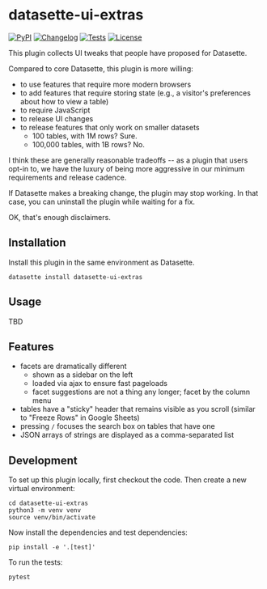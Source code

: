 # datasette-ui-extras

[![PyPI](https://img.shields.io/pypi/v/datasette-ui-extras.svg)](https://pypi.org/project/datasette-ui-extras/)
[![Changelog](https://img.shields.io/github/v/release/cldellow/datasette-ui-extras?include_prereleases&label=changelog)](https://github.com/cldellow/datasette-ui-extras/releases)
[![Tests](https://github.com/cldellow/datasette-ui-extras/workflows/Test/badge.svg)](https://github.com/cldellow/datasette-ui-extras/actions?query=workflow%3ATest)
[![License](https://img.shields.io/badge/license-Apache%202.0-blue.svg)](https://github.com/cldellow/datasette-ui-extras/blob/main/LICENSE)

This plugin collects UI tweaks that people have proposed for Datasette.

Compared to core Datasette, this plugin is more willing:

- to use features that require more modern browsers
- to add features that require storing state (e.g., a visitor's
  preferences about how to view a table)
- to require JavaScript
- to release UI changes
- to release features that only work on smaller datasets
  - 100 tables, with 1M rows? Sure.
  - 100,000 tables, with 1B rows? No.

I think these are generally reasonable tradeoffs -- as a plugin that users opt-in
to, we have the luxury of being more aggressive in our minimum requirements
and release cadence.

If Datasette makes a breaking change, the plugin may stop working. In that case,
you can uninstall the plugin while waiting for a fix.

OK, that's enough disclaimers.

## Installation

Install this plugin in the same environment as Datasette.

    datasette install datasette-ui-extras

## Usage

TBD

## Features

- facets are dramatically different
    - shown as a sidebar on the left
    - loaded via ajax to ensure fast pageloads
    - facet suggestions are not a thing any longer; facet by the column menu
- tables have a "sticky" header that remains visible as you scroll (similar to "Freeze Rows" in Google Sheets)
- pressing `/` focuses the search box on tables that have one
- JSON arrays of strings are displayed as a comma-separated list

## Development

To set up this plugin locally, first checkout the code. Then create a new virtual environment:

    cd datasette-ui-extras
    python3 -m venv venv
    source venv/bin/activate

Now install the dependencies and test dependencies:

    pip install -e '.[test]'

To run the tests:

    pytest
